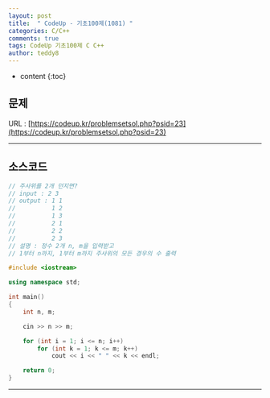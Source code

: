 ```yaml
---
layout: post   
title:  " CodeUp - 기초100제(1081) "
categories: C/C++
comments: true
tags: CodeUp 기초100제 C C++
author: teddy8  
---
```

* content
{:toc}

## 문제
URL : [https://codeup.kr/problemsetsol.php?psid=23](https://codeup.kr/problemsetsol.php?psid=23)

---

## 소스코드
``` cpp
// 주사위를 2개 던지면?
// input : 2 3
// output : 1 1
//			1 2
//			1 3
//			2 1
//			2 2
//			2 3
// 설명 : 정수 2개 n, m을 입력받고 
// 1부터 n까지, 1부터 m까지 주사위의 모든 경우의 수 출력

#include <iostream>

using namespace std;

int main()
{
	int n, m;

	cin >> n >> m;

	for (int i = 1; i <= n; i++)
		for (int k = 1; k <= m; k++)
			cout << i << " " << k << endl;

	return 0;
}
```

---
